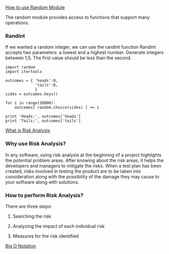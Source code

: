 [How to use Random Module](https://www.pythonforbeginners.com/random/how-to-use-the-random-module-in-python)

The random module provides access to functions that support many operations. 

### Randint

If we wanted a random integer, we can use the randint function Randint accepts two parameters: a lowest and a highest number. Generate integers between 1,5. The first value should be less than the second.

```
import random
import itertools

outcomes = { 'heads':0,
             'tails':0,
             }
sides = outcomes.keys()

for i in range(10000):
    outcomes[ random.choice(sides) ] += 1

print 'Heads:', outcomes['heads']
print 'Tails:', outcomes['tails']
```

[What is Risk Analysis](https://www.edureka.co/blog/risk-analysis-in-software-testing/)

### Why use Risk Analysis?

In any software, using risk analysis at the beginning of a project highlights the potential problem areas. After knowing about the risk areas, it helps the developers and managers to mitigate the risks. When a test plan has been created, risks involved in testing the product are to be taken into consideration along with the possibility of the damage they may cause to your software along with solutions.

### How to perform Risk Analysis?

There are three steps:

1. Searching the risk

2. Analyzing the impact of each individual risk

3. Measures for the risk identified

[Big O Notation](https://www.youtube.com/watch?v=v4cd1O4zkGw)